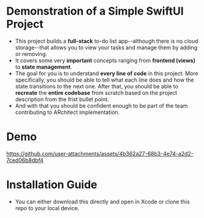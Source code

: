 # Demonstration of a Simple SwiftUI Project
- This project builds a **full-stack** to-do list app--although there is no cloud storage--that allows you to view your tasks and manage them by adding or removing. 
- It covers some very **important** concepts ranging from **frontend (views)** to **state management**. 
- The goal for you is to understand **every line of code** in this project. More specifically, you should be able to tell what each line does and how the state transitions to the next one. After that, you should be able to **recreate** the **entire codebase** from scratch based on the project description from the frist bullet point.
- And with that you should be confident enough to be part of the team contributing to ARchitect implementation.

# Demo


https://github.com/user-attachments/assets/4b362a27-68b3-4e74-a2d2-7ced06b8dbf4



# Installation Guide
- You can either download this directly and open in Xcode or clone this repo to your local device. 


